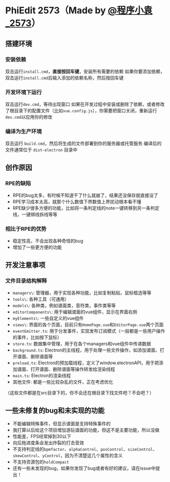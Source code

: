# PhiEdit 2573（Made by [@程序小袁_2573](https://space.bilibili.com/522248560)）


## 搭建环境

### 安装依赖

双击运行`install.cmd`，**直接按回车键**，安装所有需要的依赖
如果你要添加依赖，双击运行`install.cmd`后输入添加的依赖名称，然后按回车键

### 开发环境下运行

双击运行`dev.cmd`，等待出现窗口
如果在开发过程中安装或删除了依赖，或者修改了根目录下的配置文件（比如`vue.config.js`），你需要把窗口关闭，重新运行`dev.cmd`以应用你的修改

### 编译为生产环境

双击运行 `build.cmd`，然后将生成的文件部署到你的服务器或托管服务
编译后的文件通常位于 `dist-electron` 目录中

<!-- 
### 测试生产环境代码（可选，需要python）
首先[安装python环境](https://www.python.org)，然后安装flask：
```bash
pip install flask
```

新建一个文件夹，名字任意，里面新建一个`main.py`文件，输入以下内容：
```python
import os
from flask import *
app = Flask(__name__) # 创建一个Flask应用
app.config['SECRET_KEY'] = 'Secret_Key*' # 密钥，可以自定义

# 访问主页面
@app.route("/")
def index():
    # 返回主页面
    return render_template("index.html")

# 访问资源文件
@app.route("/<path:subpath>")
def a(subpath):
    # 资源不存在
    if not os.path.exists("static/"+subpath):
        abort(404)
    # 返回对应的资源文件
    return send_from_directory("static", subpath)

# 运行服务器
app.run(host='0.0.0.0', port=5000)
```
再在根目录下新建两个文件夹`templates`和`static`，把`dist`文件夹下的`index.html`文件放到`templates`文件夹下，其余文件都放到`static`文件夹下。
运行`main.py`文件并稍等服务器启动，在浏览器中访问`http://localhost:5000`，就可以看到效果了。
-->

## 创作原因

### RPE的缺陷
- RPE的bug太多，有时候不知道干了什么就崩了，结果还没保存就直接没了
- RPE学习成本太高，就那个什么数值下界数值上界扰动根本看不懂
- RPE缺少很多方便的功能，比如将一条判定线的note一键转移到另一条判定线，一键绑线拆线等等

### 相比于RPE的优势
- 稳定性高，不会出现各种奇怪的bug
- 增加了一些更方便的功能

## 开发注意事项

### 文件目录结构解释
- `managers\`: 管理器，用于实现各种功能，比如复制粘贴，鼠标框选等等
- `tools\`: 各种工具（可通用）
- `models\`: 各种类，例如谱面类，音符类，事件类等等
- `editorComponents\`: 用于编辑谱面的vue组件，显示在界面右侧
- `myElements\`: 一些自定义的vue组件
- `views\`: 界面的各个页面，目前只有`HomePage.vue`和`EditorPage.vue`两个页面
- `eventEmitter.ts`: 用于分发事件，实现发布订阅模式（一般都是一些用户操作的事件，比如按下鼠标）
- `store.ts`: 数据集中管理，用于在各个managers和vue组件中传递数据
- `background.ts`: Electron的主线程，用于处理一些文件操作，如添加谱面、打开谱面、删除谱面等
- `preload.ts`: Electron的预加载线程，定义了window.electronAPI，用于把添加谱面、打开谱面、删除谱面等操作转发给渲染线程
- `main.ts`: Electron的渲染线程
- 其他文件: 都是一些比较杂乱的文件，正在考虑优化

（这些文件都是在src目录下的，你不会还在根目录下找文件吧？不会吧？）


## 一些未修复的bug和未实现的功能
- 不能编辑特殊事件，但显示谱面是支持特殊事件的
- 我打算以后给这个项目增加游玩谱面的功能，但这不是主要功能，所以没做
- 性能差，FPS经常掉到30以下
- 向后拖进度条会发出炸裂的打击音效
- 不支持判定线的`bpmfactor`、`alphaControl`、`posControl`、`sizeControl`、`skewControl`、`yControl`，因为不清楚这几个属性的含义
- 不支持资源包的`holdCompact`
- 还有一些未发现的bug，如果你发现了bug或者有好的建议，请在issue中提出！
